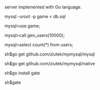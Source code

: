 server implemented with Go language.

mysql -uroot -p game < db.sql

mysql>use game;

mysql>call gen_users(10000);

mysql>select count(*) from users;

sh$go get github.com/ziutek/mymysql/mysql

sh$go get github.com/ziutek/mymysql/native

sh$go install gate

sh$gate
